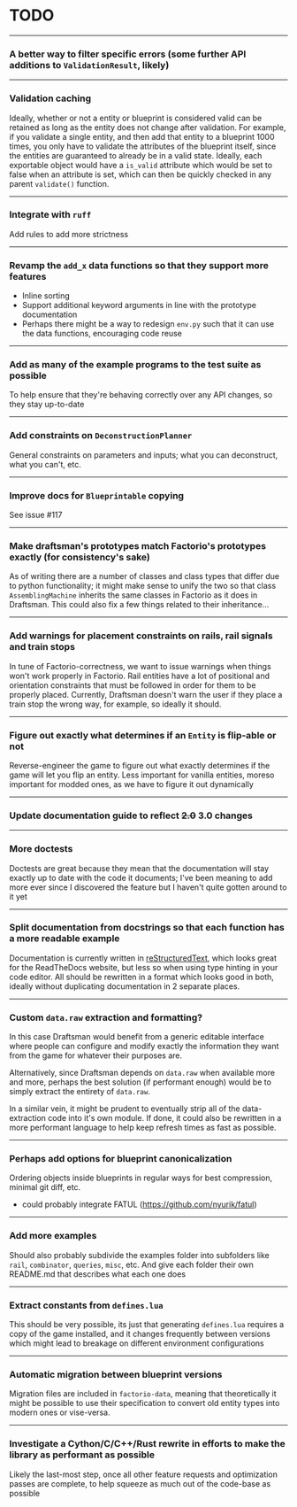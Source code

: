 # TODO

---
### A better way to filter specific errors (some further API additions to `ValidationResult`, likely)

---
### Validation caching
Ideally, whether or not a entity or blueprint is considered valid can be retained as long as the entity does not change after validation. For example, if you validate a single entity, and then add that entity to a blueprint 1000 times, you only have to validate the attributes of the blueprint itself, since the entities are guaranteed to already be in a valid state. Ideally, each exportable object would have a `is_valid` attribute which would be set to false when an attribute is set, which can then be quickly checked in any parent `validate()` function.

---
### Integrate with `ruff`
Add rules to add more strictness

---
### Revamp the `add_x` data functions so that they support more features
* Inline sorting
* Support additional keyword arguments in line with the prototype documentation
* Perhaps there might be a way to redesign `env.py` such that it can use the data functions, encouraging code reuse

---
### Add as many of the example programs to the test suite as possible
To help ensure that they're behaving correctly over any API changes, so they stay up-to-date

---
### Add constraints on `DeconstructionPlanner`
General constraints on parameters and inputs; what you can deconstruct, what you can't, etc.

--- 
### Improve docs for `Blueprintable` copying
See issue #117

---
### Make draftsman's prototypes match Factorio's prototypes exactly (for consistency's sake)
As of writing there are a number of classes and class types that differ due to python functionality; it might make sense to unify the two so that class `AssemblingMachine` inherits the same classes in Factorio as it does in Draftsman.
This could also fix a few things related to their inheritance...

---
### Add warnings for placement constraints on rails, rail signals and train stops
In tune of Factorio-correctness, we want to issue warnings when things won't work properly in Factorio. Rail entities have a lot of positional and orientation constraints that must be followed in order for them to be properly placed. Currently, Draftsman doesn't warn the user if they place a train stop the wrong way, for example, so ideally it should.

---
### Figure out exactly what determines if an `Entity` is flip-able or not
Reverse-engineer the game to figure out what exactly determines if the game will let you flip an entity. Less important for vanilla entities, moreso important for modded ones, as we have to figure it out dynamically

---
### Update documentation guide to reflect ~~2.0~~ 3.0 changes

---
### More doctests
Doctests are great because they mean that the documentation will stay exactly up to date with the code it documents; I've been meaning to add more ever since I discovered the feature but I haven't quite gotten around to it yet

---
### Split documentation from docstrings so that each function has a more readable example
Documentation is currently written in [reStructuredText](https://docutils.sourceforge.io/rst.html), which looks great for the ReadTheDocs website, but less so when using type hinting in your code editor. All should be rewritten in a format which looks good in both, ideally without duplicating documentation in 2 separate places.

---
### Custom `data.raw` extraction and formatting?
In this case Draftsman would benefit from a generic editable interface where people can configure and modify exactly the information they want from the game for whatever their purposes are.

Alternatively, since Draftsman depends on `data.raw` when available more and more, perhaps the best solution (if performant enough) would be to simply extract the entirety of `data.raw`.

In a similar vein, it might be prudent to eventually strip all of the data-extraction code into it's own module. If done, it could also be rewritten in a more performant language to help keep refresh times as fast as possible.

---
### Perhaps add options for blueprint canonicalization
Ordering objects inside blueprints in regular ways for best compression, minimal git diff, etc.
- could probably integrate FATUL (https://github.com/nyurik/fatul)

---
### Add more examples
Should also probably subdivide the examples folder into subfolders like `rail`, `combinator`, `queries`, `misc`, etc.
And give each folder their own README.md that describes what each one does

---
### Extract constants from `defines.lua`
This should be very possible, its just that generating `defines.lua` requires a copy of the game installed, and it changes frequently between versions which might lead to breakage on different environment configurations

---
### Automatic migration between blueprint versions
Migration files are included in `factorio-data`, meaning that theoretically it might be possible to use their specification to convert old entity types into modern ones or vise-versa. 

---
### Investigate a Cython/C/C++/Rust rewrite in efforts to make the library as performant as possible
Likely the last-most step, once all other feature requests and optimization passes are complete, to help squeeze as much out of the code-base as possible